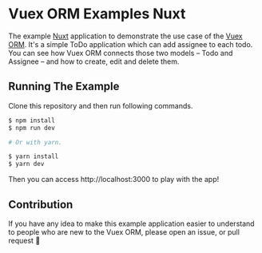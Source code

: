 # Vuex ORM Examples Nuxt

The example [Nuxt](https://nuxtjs.org/) application to demonstrate the use case of the [Vuex ORM](https://github.com/vuex-orm/vuex-orm). It's a simple ToDo application which can add assignee to each todo. You can see how Vuex ORM connects those two models – Todo and Assignee – and how to create, edit and delete them.

## Running The Example

Clone this repository and then run following commands.

```bash
$ npm install
$ npm run dev

# Or with yarn.

$ yarn install
$ yarn dev
```

Then you can access http://localhost:3000 to play with the app!

## Contribution

If you have any idea to make this example application easier to understand to people who are new to the Vuex ORM, please open an issue, or pull request :tada:
